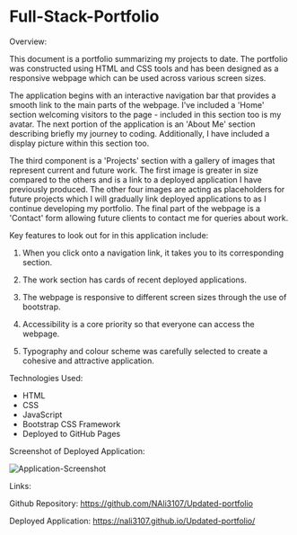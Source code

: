 # Full-Stack-Portfolio

Overview:

This document is a portfolio summarizing my projects to date. The portfolio was constructed using HTML and CSS tools and has been designed as a responsive webpage which can be used across various screen sizes.

The application begins with an interactive navigation bar that provides a smooth link to the main parts of the webpage. I've included a 'Home' section welcoming visitors to the page - included in this section too is my avatar. The next portion of the application is an 'About Me' section describing briefly my journey to coding. Additionally, I have included a display picture within this section too.

The third component is a 'Projects' section with a gallery of images that represent current and future work. The first image is greater in size compared to the others and is a link to a deployed application I have previously produced. The other four images are acting as placeholders for future projects which I will gradually link deployed applications to as I continue developing my portfolio. The final part of the webpage is a 'Contact' form allowing future clients to contact me for queries about work.

Key features to look out for in this application include:

1) When you click onto a navigation link, it takes you to its corresponding section.

2) The work section has cards of recent deployed applications.

3) The webpage is responsive to different screen sizes through the use of bootstrap.

4) Accessibility is a core priority so that everyone can access the webpage.

5) Typography and colour scheme was carefully selected to create a cohesive and attractive application.

Technologies Used:

* HTML
* CSS
* JavaScript
* Bootstrap CSS Framework
* Deployed to GitHub Pages


Screenshot of Deployed Application:

![Application-Screenshot](https://user-images.githubusercontent.com/94486765/154816757-a451149f-897b-4baf-9af5-7b34053d969a.png)



Links:

Github Repository: https://github.com/NAli3107/Updated-portfolio

Deployed Application: https://nali3107.github.io/Updated-portfolio/
